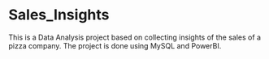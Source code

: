 # Sales_Insights
This is a Data Analysis project based on collecting insights of the sales of a pizza company.  The project is done using  MySQL and PowerBI.
